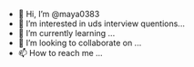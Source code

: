 - 👋 Hi, I’m @maya0383
- 👀 I’m interested in  uds interview quentions...
- 🌱 I’m currently learning ...
- 💞️ I’m looking to collaborate on ...
- 📫 How to reach me ...

<!---
maya0383/maya0383 is a ✨ special ✨ repository because its `README.md` (this file) appears on your GitHub profile.
You can click the Preview link to take a look at your changes.
--->
